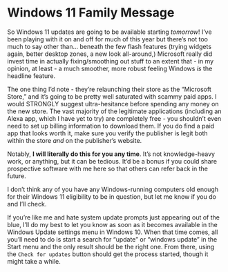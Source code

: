 # Windows 11 Family Message

So Windows 11 updates are going to be available starting *tomorrow*! I’ve been playing with it on and off for much of this year but there’s not too much to say other than… beneath the few flash features (trying widgets again, better desktop zones, a new look all-around,) Microsoft really did invest time in actually fixing/smoothing out stuff to an extent that - in my opinion, at least - a much smoother, more robust feeling Windows *is* the headline feature.

The one thing I’d note - they’re relaunching their store as the “Microsoft Store,” and it’s going to be pretty well saturated with scammy paid apps. I would STRONGLY suggest ultra-hesitance before spending any money on the new store. The vast majority of the legitimate applications (including an Alexa app, which I have yet to try) are completely free - you shouldn’t even need to set up billing information to download them. If you do find a paid app that looks worth it, make sure you verify the publisher is legit both within the store *and* on the publisher’s website. 

Notably, **I will literally do this for you any time**. It’s not knowledge-heavy work, or anything, but it can be tedious. It’d be a bonus if you could share prospective software with me here so that others can refer back in the future.

I don’t think any of you have any Windows-running computers old enough for their Windows 11 eligibility to be in question, but let me know if you do and I’ll check.

If you’re like me and hate system update prompts just appearing out of the blue, I’ll do my best to let you know as soon as it becomes available in the Windows Update settings menu in Windows 10. When that time comes, all you’ll need to do is start a search for “update” or “windows update” in the Start menu and the only result should be the right one. From there, using the `Check for updates` button should get the process started, though it might take a while.